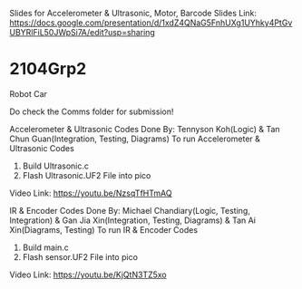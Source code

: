 Slides for Accelerometer & Ultrasonic, Motor, Barcode
Slides Link: https://docs.google.com/presentation/d/1xdZ4QNaG5FnhUXg1UYhky4PtGvUBYRlFiL50JWpSi7A/edit?usp=sharing


# 2104Grp2
Robot Car

Do check the Comms folder for submission!

Accelerometer & Ultrasonic Codes Done By:
Tennyson Koh(Logic) & Tan Chun Guan(Integration, Testing, Diagrams)
To run Accelerometer & Ultrasonic Codes
1. Build Ultrasonic.c 
2. Flash Ultrasonic.UF2 File into pico

Video Link: https://youtu.be/NzsqTfHTmAQ

IR & Encoder Codes Done By:
Michael Chandiary(Logic, Testing, Integration) & Gan Jia Xin(Integration, Testing, Diagrams) & Tan Ai Xin(Diagrams, Testing)
To run IR & Encoder Codes
1. Build main.c 
2. Flash sensor.UF2 File into pico

Video Link: https://youtu.be/KjQtN3TZ5xo
